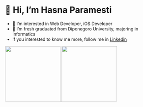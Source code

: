 # 👋 Hi, I’m Hasna Paramesti
- 👀 I’m interested in Web Developer, iOS Developer
- 🌱 I’m fresh graduated from Diponegoro University, majoring in Informatics
- If you interested to know me more, follow me in [Linkedin](https://www.linkedin.com/in/hasna-paramesti/)

<p align="left">
<a href="https://github.com/hasnaprmst">
  <img height="180em" src="https://github-readme-stats-eight-theta.vercel.app/api?username=hasnaprmst&show_icons=true&theme=algolia&include_all_commits=true&count_private=true"/>
  <img height="180em" src="https://github-readme-stats-eight-theta.vercel.app/api/top-langs/?username=hasnaprmst&layout=compact&langs_count=8&theme=algolia"/>
</a>
</p>

<!---
hasnaprmst/hasnaprmst is a ✨ special ✨ repository because its `README.md` (this file) appears on your GitHub profile.
You can click the Preview link to take a look at your changes.
--->
